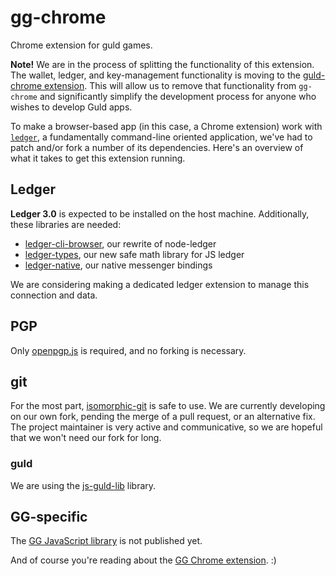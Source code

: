 # gg-chrome

Chrome extension for guld games.

**Note!** We are in the process of splitting the functionality of this extension. The wallet, ledger, and key-management functionality is moving to the [guld-chrome extension](https://github.com/guldcoin/guld-chrome). This will allow us to remove that functionality from `gg-chrome` and significantly simplify the development process for anyone who wishes to develop Guld apps.

To make a browser-based app (in this case, a Chrome extension) work with [`ledger`](http://ledger-cli.org/), a fundamentally command-line oriented application, we've had to patch and/or fork a number of its dependencies. Here's an overview of what it takes to get this extension running.

## Ledger

**Ledger 3.0** is expected to be installed on the host machine. Additionally, these libraries are needed:

* [ledger-cli-browser](https://github.com/isysd/ledger-cli-browser), our rewrite of node-ledger
* [ledger-types](https://github.com/isysd/ledger-types), our new safe math library for JS ledger
* [ledger-native](https://github.com/guldcoin/ledger-native), our native messenger bindings

We are considering making a dedicated ledger extension to manage this connection and data.

## PGP

Only [openpgp.js](https://github.com/openpgpjs/openpgpjs) is required, and no forking is necessary.

## git

For the most part, [isomorphic-git](https://github.com/isomorphic-git/isomorphic-git) is safe to use. We are currently developing on our own fork, pending the merge of a pull request, or an alternative fix. The project maintainer is very active and communicative, so we are hopeful that we won't need our fork for long.

### guld

We are using the [js-guld-lib](https://github.com/guldcoin/js-guld-lib) library.

## GG-specific

The [GG JavaScript library](https://github.com/guld-games/js-gg-lib) is not published yet.

And of course you're reading about the [GG Chrome extension](https://github.com/guld-games/gg-chrome). :)
